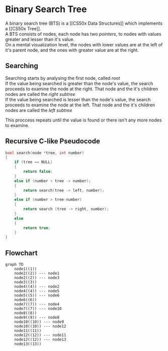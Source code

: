 # Binary Search Tree
A binary search tree (BTS) is a [[CS50x Data Structures]] which implements a [[CS50x Tree]].  
A BTS consists of nodes, each node has two *pointers*, to nodes with values greater and lesser than it's value.  
On a mental visualization level, the nodes with lower values are at the left of it's parent node, and the ones with greater value are at the right.

## Searching
Searching starts by analysing the first node, called *root*  
If the value being searched is greater than the node's value, the search proceeds to examine the node at the right. That node and the it's children nodes are called the *right subtree*  
If the value being searched is lesser than the node's value, the search proceeds to examine the node at the left. That node and the it's children nodes are called the *left subtree*  

This proccess repeats until the value is found or there isn't any more nodes to examine.

## Recursive C-like Pseudocode
```c
bool search(node *tree, int number)
{
    if (tree == NULL)
    {
        return false;
    }
    else if (number < tree -> number);
    {
        return search(tree -> left, number);
    }
    else if (number > tree-number)
    {
        return search (tree -> right, number);
    }
    else 
    {
        return true;
    }
}
```


## Flowchart  
```mermaid
graph TD
    node1((1))
    node2((2)) --- node1
    node2((2)) --- node3
    node3((3))
    node4((4)) --- node2
    node4((4)) --- node5
    node5((5)) --- node6
    node6((6))
    node7((7)) --- node4
    node7((7)) --- node10
    node8((8))
    node9((9)) --- node8
    node10((10)) --- node9
    node10((10)) --- node12
    node11((11))
    node12((12)) --- node11
    node12((12)) --- node13
    node13((13))
```
